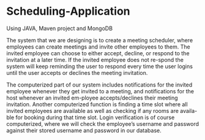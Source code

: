 # Scheduling-Application
Using JAVA, Maven project and MongoDB

   The system that we are designing is to create a meeting scheduler, where employees can create meetings and invite other employees to them. The invited employee can choose to either accept, decline, or respond to the invitation at a later time. If the invited employee does not re-spond the system will keep reminding the user to respond every time the user logins until the user accepts or declines the meeting invitation.

   The computerized part of our system includes notifications for the invited employee whenever they get invited to a meeting, and notifications for the host whenever an invited em-ployee accepts/declines their meeting invitation. Another computerized function is finding a time slot where all invited employees are available as well as checking if any rooms are availa-ble for booking during that time slot. Login verification is of course computerized, where we will check the employee’s username and password against their stored username and password in our database.
